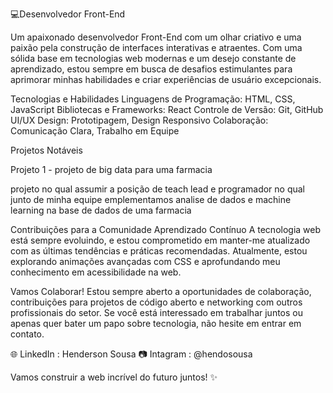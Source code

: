 💻Desenvolvedor Front-End

Um apaixonado desenvolvedor Front-End com um olhar criativo e uma paixão pela construção de interfaces interativas e atraentes. Com uma sólida base em tecnologias web modernas e um desejo constante de aprendizado, estou sempre em busca de desafios estimulantes para aprimorar minhas habilidades e criar experiências de usuário excepcionais.

Tecnologias e Habilidades
Linguagens de Programação: HTML, CSS, JavaScript
Bibliotecas e Frameworks: React
Controle de Versão: Git, GitHub
UI/UX Design: Prototipagem, Design Responsivo
Colaboração: Comunicação Clara, Trabalho em Equipe

Projetos Notáveis

Projeto 1 - projeto de big data para uma farmacia 

projeto no qual assumir a posição de teach lead e programador no qual junto de minha equipe emplementamos analise de dados e machine learning na base de dados de uma farmacia 


Contribuições para a Comunidade
Aprendizado Contínuo
A tecnologia web está sempre evoluindo, e estou comprometido em manter-me atualizado com as últimas tendências e práticas recomendadas. Atualmente, estou explorando animações avançadas com CSS e aprofundando meu conhecimento em acessibilidade na web.

Vamos Colaborar!
Estou sempre aberto a oportunidades de colaboração, contribuições para projetos de código aberto e networking com outros profissionais do setor. Se você está interessado em trabalhar juntos ou apenas quer bater um papo sobre tecnologia, não hesite em entrar em contato.

🌐 LinkedIn : Henderson Sousa
📷 Intagram : @hendosousa

Vamos construir a web incrível do futuro juntos! ✨

<!----  HendersonSousa20/HendersonSousa20 is a ✨ special ✨ repository because its `README.md` (this file) appears on your GitHub profile.
You can click the Preview link to take a look at your changes.
--->
